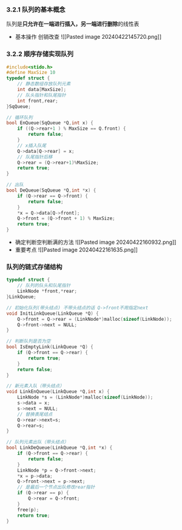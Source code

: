 ### 3.2.1 队列的基本概念
队列是**只允许在一端进行插入，另一端进行删除**的线性表
+ 基本操作
创销改查
![[Pasted image 20240422145720.png]]
### 3.2.2 顺序存储实现队列
```c
#include<stido.h>
#define MaxSize 10
typedef struct {
	// 静态数组存放队列元素 
	int data[MaxSize];
	// 队头指针和队尾指针 
	int front,rear;
}SqQueue; 

// 循环队列
bool EnQueue(SqQueue *Q,int x) {
	if ((Q->rear+1 ) % MaxSize == Q.front) {
		return false;
	}
	// x插入队尾 
	Q->data[Q->rear] = x;
	// 队尾指针后移 
	Q->rear = (Q->rear+1)%MaxSize; 
	return true;
} 

// 出队
bool DeQueue(SqQueue *Q,int *x) {
	if (Q->rear == Q->front) {
		return false;
	}
	*x = Q->data[Q->front];
	Q->front = (Q->front + 1) % MaxSize;
	return true;
}
```
+ 确定判断空判断满的方法
![[Pasted image 20240422160932.png]]
+ 重要考点
![[Pasted image 20240422161635.png]]
### 队列的链式存储结构
```c
typedef struct {
	// 队列的队头和队尾指针
	LinkNode *front,*rear; 
}LinkQueue;

// 初始化队列(带头结点) 不带头结点的话 Q->front不用指定next 
void InitLinkQueue(LinkQueue *Q) {
	Q->front = Q->rear = (LinkNode*)malloc(sizeof(LinkNode));
	Q->front->next = NULL;
} 

// 判断队列是否为空 
bool IsEmptyLink(LinkQueue *Q) {
	if (Q->front == Q->rear) {
		return true;
	} 
	return false;
}

// 新元素入队（带头结点）
void LinkEnQueue(LinkQueue *Q,int x) {
	LinkNode *s = (LinkNode*)malloc(sizeof(LinkNode));
	s->data = x;
	s->next = NULL;
	// 替换表尾结点 
	Q->rear->next=s;
	Q->rear=s; 
}

// 队列元素出队（带头结点）
bool LinkDeQueue(LinkQueue *Q,int *x) {
	if (Q->front == Q->rear) {
		return false;
	}
	LinkNode *p = Q->front->next;
	*x = p->data;
	Q->front->next = p->next;
	// 是最后一个节点出队修改rear指针 
	if (Q->rear == p) {
		Q->rear = Q->front;
	}
	free(p);
	return true;
}

```
